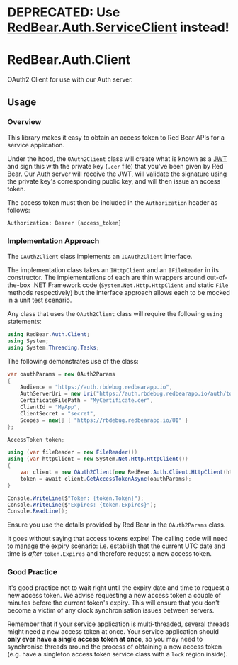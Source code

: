 # **DEPRECATED: Use [RedBear.Auth.ServiceClient](https://github.com/RedBearSys/RedBear.Auth.ServiceClient) instead!**

# RedBear.Auth.Client
OAuth2 Client for use with our Auth server.

## Usage

### Overview

This library makes it easy to obtain an access token to Red Bear APIs for a service application.

Under the hood, the `OAuth2Client` class will create what is known as a [JWT](https://jwt.io/) and sign this with the private key (`.cer` file) that you've been given by Red Bear. Our Auth server will receive the JWT, will validate the signature using the private key's corresponding public key, and will then issue an access token.

The access token must then be included in the `Authorization` header as follows:

```http
Authorization: Bearer {access_token}
```

### Implementation Approach

The `OAuth2Client` class implements an `IOAuth2Client` interface. 

The implementation class takes an `IHttpClient` and an `IFileReader` in its constructor. The implementations of each are thin wrappers around out-of-the-box .NET Framework code (`System.Net.Http.HttpClient` and static `File` methods respectively) but the interface approach allows each to be mocked in a unit test scenario.

Any class that uses the `OAuth2Client` class will require the following `using` statements:

```csharp
using RedBear.Auth.Client;
using System;
using System.Threading.Tasks;
```

The following demonstrates use of the class:

```csharp
var oauthParams = new OAuth2Params
{
	Audience = "https://auth.rbdebug.redbearapp.io",
	AuthServerUri = new Uri("https://auth.rbdebug.redbearapp.io/auth/token"),
	CertificateFilePath = "MyCertificate.cer",
	ClientId = "MyApp",
	ClientSecret = "secret",
	Scopes = new[] { "https://rbdebug.redbearapp.io/UI" }
};

AccessToken token;

using (var fileReader = new FileReader())
using (var httpClient = new System.Net.Http.HttpClient())
{
	var client = new OAuth2Client(new RedBear.Auth.Client.HttpClient(httpClient), fileReader);
	token = await client.GetAccessTokenAsync(oauthParams);
}

Console.WriteLine($"Token: {token.Token}");
Console.WriteLine($"Expires: {token.Expires}");
Console.ReadLine();
```

Ensure you use the details provided by Red Bear in the `OAuth2Params` class.

It goes without saying that access tokens expire! The calling code will need to manage the expiry scenario: i.e. establish that the current UTC date and time is *after* `token.Expires` and therefore request a new access token. 

### Good Practice

It's good practice not to wait right until the expiry date and time to request a new access token. We advise requesting a new access token a couple of minutes before the current token's expiry. This will ensure that you don't become a victim of any clock synchronisation issues between servers.

Remember that if your service application is multi-threaded, several threads might need a new access token at once. Your service application should **only ever have a single access token at once**, so you may need to synchronise threads around the process of obtaining a new access token (e.g. have a singleton access token service class with a `lock` region inside).
